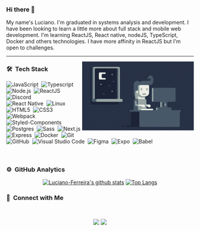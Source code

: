 ### Hi there 👋

My name's Luciano.
I'm graduated in systems analysis and development. I have been looking to learn a little more about full stack and mobile web development. I'm learning ReactJS, React native, nodeJS, TypeScript, Docker and others technologies. I have more affinity in ReactJS but I'm open to challenges.

---

<img alt="Night Coding" src="https://raw.githubusercontent.com/AVS1508/AVS1508/master/assets/Night-Coding.gif" align="right"/>

### 🛠 &nbsp;Tech Stack

![JavaScript](https://img.shields.io/badge/-JavaScript-FEAE32?style=flat&logoColor=fff&logo=javascript)&nbsp;
![Typescript](https://img.shields.io/badge/-Typescript-3178C6?style=flat&logoColor=fff&logo=typescript)&nbsp;
![Node.js](https://img.shields.io/badge/-Node.js-5B9856?style=flat&logoColor=fff&logo=node.js)&nbsp;
![ReactJS](https://img.shields.io/badge/-ReactJS-18BCEE?style=flat&logoColor=fff&logo=react)&nbsp;
![Discord](https://img.shields.io/badge/-Discord-7289DA?style=flat&logo=discord&logoColor=ffffff)\
![React Native](https://img.shields.io/badge/-React%20Native-333333?style=flat&logoColor=fff&logo=react)&nbsp;
![Linux](https://img.shields.io/badge/-Linux-ffffff?style=flat&logoColor=000&logo=Linux)&nbsp;
![HTML5](https://img.shields.io/badge/-HTML5-333333?style=flat&logo=HTML5)&nbsp;
![CSS3](https://img.shields.io/badge/-CSS3-333333?style=flat&logo=CSS3&logoColor=1572B6)&nbsp;
![Webpack](https://img.shields.io/badge/-Webpack-333333?style=flat&logo=webpack&logoColor=8DD6F9)&nbsp;
![Styled-Components](https://img.shields.io/badge/-Styled-Components-333333?style=flat&logo=styled-components&logoColor=ffde34)\
![Postgres](https://img.shields.io/badge/-Postgres-333333?style=flat&logo=postgresql&logoColor=336791)&nbsp;
![Sass](https://img.shields.io/badge/-Sass-333333?style=flat&logo=sass&logoColor=CC6699)&nbsp;
![Next.js](https://img.shields.io/badge/-Next.js-333333?style=flat&logo=next.js)&nbsp;
![Express](https://img.shields.io/badge/-Express-333333?style=flat&logoColor=fff&logo=Express)&nbsp;
![Docker](https://img.shields.io/badge/-Docker-333333?style=flat&logoColor=1572B6&logo=Docker)&nbsp;
![Git](https://img.shields.io/badge/-Git-333333?style=flat&logo=git)\
![GitHub](https://img.shields.io/badge/-GitHub-333333?style=flat&logo=github)&nbsp;
![Visual Studio Code](https://img.shields.io/badge/-Visual%20Studio%20Code-333333?style=flat&logo=visual-studio-code&logoColor=007ACC)&nbsp;
![Figma](https://img.shields.io/badge/-Figma-333333?style=flat&logo=figma)&nbsp;
![Expo](https://img.shields.io/badge/-Expo-333333?style=flat&logo=expo)&nbsp;
![Babel](https://img.shields.io/badge/-Babel-333333?style=flat&logo=babel&logoColor=F9DC3E)&nbsp;
<br />
<br />
<br />


### ⚙️ &nbsp;GitHub Analytics

<div align="center">
  
[![Luciano-Ferreira's github stats](https://github-readme-stats.vercel.app/api?username=luciano-ferreira&show_icons=true&theme=react&count_private=false)](https://github.com/anuraghazra/github-readme-stats)
[![Top Langs](https://github-readme-stats.vercel.app/api/top-langs/?username=luciano-ferreira&hide=c%23,html,javascript,tex&layout=compact&langs_count=8&theme=react)](https://github.com/anuraghazra/github-readme-stats)
</div>
<!--
&layout=compact&langs_count=8&theme=react
&layout=compact&theme=radical&bg_color=30,0d0d0d,191919&title_color=fff&text_color=fff&icon_color=79ff97
-->

### 🤝 &nbsp;Connect with Me
<br />
<p align="center">
<a href="https://linkedin.com/in/lucianof-silva"><img src="https://img.shields.io/badge/-Luciano%20Silva%20-0077B5?style=flat-square&logo=Linkedin&logoColor=white"/></a>
<a href="mailto:luciano2023silva@gmail.com"><img src="https://img.shields.io/badge/-Luciano%20Silva-D14836?style=flat-square&logo=Gmail&logoColor=white"/></a>
</p>


<!--
badge: https://simpleicons.org/

https://simpleicons.org/
**Luciano-Ferreira/Luciano-Ferreira** is a ✨ _special_ ✨ repository because its `README.md` (this file) appears on your GitHub profile.

Here are some ideas to get you started:

- 🔭 I’m currently working on ...
- 🌱 I’m currently learning ...
- 👯 I’m looking to collaborate on ...
- 🤔 I’m looking for help with ...
- 💬 Ask me about ...
- 📫 How to reach me: ...
- 😄 Pronouns: ...
- ⚡ Fun fact: ...
-->
